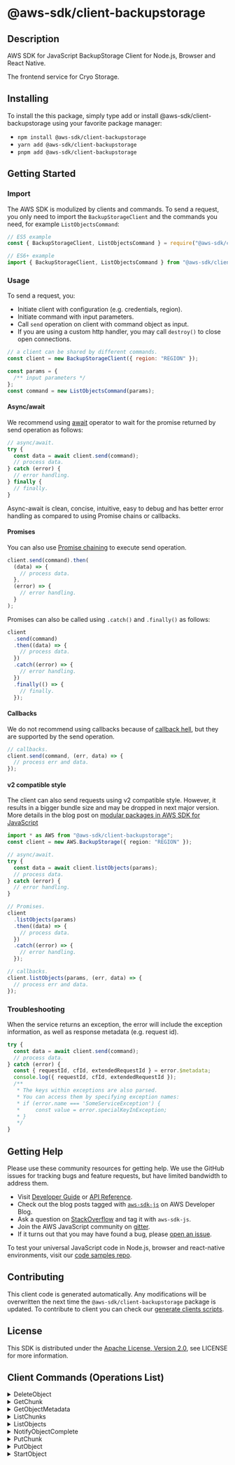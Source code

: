 <!-- generated file, do not edit directly -->

# @aws-sdk/client-backupstorage

## Description

AWS SDK for JavaScript BackupStorage Client for Node.js, Browser and React Native.

The frontend service for Cryo Storage.

## Installing

To install the this package, simply type add or install @aws-sdk/client-backupstorage
using your favorite package manager:

- `npm install @aws-sdk/client-backupstorage`
- `yarn add @aws-sdk/client-backupstorage`
- `pnpm add @aws-sdk/client-backupstorage`

## Getting Started

### Import

The AWS SDK is modulized by clients and commands.
To send a request, you only need to import the `BackupStorageClient` and
the commands you need, for example `ListObjectsCommand`:

```js
// ES5 example
const { BackupStorageClient, ListObjectsCommand } = require("@aws-sdk/client-backupstorage");
```

```ts
// ES6+ example
import { BackupStorageClient, ListObjectsCommand } from "@aws-sdk/client-backupstorage";
```

### Usage

To send a request, you:

- Initiate client with configuration (e.g. credentials, region).
- Initiate command with input parameters.
- Call `send` operation on client with command object as input.
- If you are using a custom http handler, you may call `destroy()` to close open connections.

```js
// a client can be shared by different commands.
const client = new BackupStorageClient({ region: "REGION" });

const params = {
  /** input parameters */
};
const command = new ListObjectsCommand(params);
```

#### Async/await

We recommend using [await](https://developer.mozilla.org/en-US/docs/Web/JavaScript/Reference/Operators/await)
operator to wait for the promise returned by send operation as follows:

```js
// async/await.
try {
  const data = await client.send(command);
  // process data.
} catch (error) {
  // error handling.
} finally {
  // finally.
}
```

Async-await is clean, concise, intuitive, easy to debug and has better error handling
as compared to using Promise chains or callbacks.

#### Promises

You can also use [Promise chaining](https://developer.mozilla.org/en-US/docs/Web/JavaScript/Guide/Using_promises#chaining)
to execute send operation.

```js
client.send(command).then(
  (data) => {
    // process data.
  },
  (error) => {
    // error handling.
  }
);
```

Promises can also be called using `.catch()` and `.finally()` as follows:

```js
client
  .send(command)
  .then((data) => {
    // process data.
  })
  .catch((error) => {
    // error handling.
  })
  .finally(() => {
    // finally.
  });
```

#### Callbacks

We do not recommend using callbacks because of [callback hell](http://callbackhell.com/),
but they are supported by the send operation.

```js
// callbacks.
client.send(command, (err, data) => {
  // process err and data.
});
```

#### v2 compatible style

The client can also send requests using v2 compatible style.
However, it results in a bigger bundle size and may be dropped in next major version. More details in the blog post
on [modular packages in AWS SDK for JavaScript](https://aws.amazon.com/blogs/developer/modular-packages-in-aws-sdk-for-javascript/)

```ts
import * as AWS from "@aws-sdk/client-backupstorage";
const client = new AWS.BackupStorage({ region: "REGION" });

// async/await.
try {
  const data = await client.listObjects(params);
  // process data.
} catch (error) {
  // error handling.
}

// Promises.
client
  .listObjects(params)
  .then((data) => {
    // process data.
  })
  .catch((error) => {
    // error handling.
  });

// callbacks.
client.listObjects(params, (err, data) => {
  // process err and data.
});
```

### Troubleshooting

When the service returns an exception, the error will include the exception information,
as well as response metadata (e.g. request id).

```js
try {
  const data = await client.send(command);
  // process data.
} catch (error) {
  const { requestId, cfId, extendedRequestId } = error.$metadata;
  console.log({ requestId, cfId, extendedRequestId });
  /**
   * The keys within exceptions are also parsed.
   * You can access them by specifying exception names:
   * if (error.name === 'SomeServiceException') {
   *     const value = error.specialKeyInException;
   * }
   */
}
```

## Getting Help

Please use these community resources for getting help.
We use the GitHub issues for tracking bugs and feature requests, but have limited bandwidth to address them.

- Visit [Developer Guide](https://docs.aws.amazon.com/sdk-for-javascript/v3/developer-guide/welcome.html)
  or [API Reference](https://docs.aws.amazon.com/AWSJavaScriptSDK/v3/latest/index.html).
- Check out the blog posts tagged with [`aws-sdk-js`](https://aws.amazon.com/blogs/developer/tag/aws-sdk-js/)
  on AWS Developer Blog.
- Ask a question on [StackOverflow](https://stackoverflow.com/questions/tagged/aws-sdk-js) and tag it with `aws-sdk-js`.
- Join the AWS JavaScript community on [gitter](https://gitter.im/aws/aws-sdk-js-v3).
- If it turns out that you may have found a bug, please [open an issue](https://github.com/aws/aws-sdk-js-v3/issues/new/choose).

To test your universal JavaScript code in Node.js, browser and react-native environments,
visit our [code samples repo](https://github.com/aws-samples/aws-sdk-js-tests).

## Contributing

This client code is generated automatically. Any modifications will be overwritten the next time the `@aws-sdk/client-backupstorage` package is updated.
To contribute to client you can check our [generate clients scripts](https://github.com/aws/aws-sdk-js-v3/tree/main/scripts/generate-clients).

## License

This SDK is distributed under the
[Apache License, Version 2.0](http://www.apache.org/licenses/LICENSE-2.0),
see LICENSE for more information.

## Client Commands (Operations List)

<details>
<summary>
DeleteObject
</summary>

[Command API Reference](https://docs.aws.amazon.com/AWSJavaScriptSDK/v3/latest/clients/client-backupstorage/classes/deleteobjectcommand.html) / [Input](https://docs.aws.amazon.com/AWSJavaScriptSDK/v3/latest/clients/client-backupstorage/interfaces/deleteobjectcommandinput.html) / [Output](https://docs.aws.amazon.com/AWSJavaScriptSDK/v3/latest/clients/client-backupstorage/interfaces/deleteobjectcommandoutput.html)

</details>
<details>
<summary>
GetChunk
</summary>

[Command API Reference](https://docs.aws.amazon.com/AWSJavaScriptSDK/v3/latest/clients/client-backupstorage/classes/getchunkcommand.html) / [Input](https://docs.aws.amazon.com/AWSJavaScriptSDK/v3/latest/clients/client-backupstorage/interfaces/getchunkcommandinput.html) / [Output](https://docs.aws.amazon.com/AWSJavaScriptSDK/v3/latest/clients/client-backupstorage/interfaces/getchunkcommandoutput.html)

</details>
<details>
<summary>
GetObjectMetadata
</summary>

[Command API Reference](https://docs.aws.amazon.com/AWSJavaScriptSDK/v3/latest/clients/client-backupstorage/classes/getobjectmetadatacommand.html) / [Input](https://docs.aws.amazon.com/AWSJavaScriptSDK/v3/latest/clients/client-backupstorage/interfaces/getobjectmetadatacommandinput.html) / [Output](https://docs.aws.amazon.com/AWSJavaScriptSDK/v3/latest/clients/client-backupstorage/interfaces/getobjectmetadatacommandoutput.html)

</details>
<details>
<summary>
ListChunks
</summary>

[Command API Reference](https://docs.aws.amazon.com/AWSJavaScriptSDK/v3/latest/clients/client-backupstorage/classes/listchunkscommand.html) / [Input](https://docs.aws.amazon.com/AWSJavaScriptSDK/v3/latest/clients/client-backupstorage/interfaces/listchunkscommandinput.html) / [Output](https://docs.aws.amazon.com/AWSJavaScriptSDK/v3/latest/clients/client-backupstorage/interfaces/listchunkscommandoutput.html)

</details>
<details>
<summary>
ListObjects
</summary>

[Command API Reference](https://docs.aws.amazon.com/AWSJavaScriptSDK/v3/latest/clients/client-backupstorage/classes/listobjectscommand.html) / [Input](https://docs.aws.amazon.com/AWSJavaScriptSDK/v3/latest/clients/client-backupstorage/interfaces/listobjectscommandinput.html) / [Output](https://docs.aws.amazon.com/AWSJavaScriptSDK/v3/latest/clients/client-backupstorage/interfaces/listobjectscommandoutput.html)

</details>
<details>
<summary>
NotifyObjectComplete
</summary>

[Command API Reference](https://docs.aws.amazon.com/AWSJavaScriptSDK/v3/latest/clients/client-backupstorage/classes/notifyobjectcompletecommand.html) / [Input](https://docs.aws.amazon.com/AWSJavaScriptSDK/v3/latest/clients/client-backupstorage/interfaces/notifyobjectcompletecommandinput.html) / [Output](https://docs.aws.amazon.com/AWSJavaScriptSDK/v3/latest/clients/client-backupstorage/interfaces/notifyobjectcompletecommandoutput.html)

</details>
<details>
<summary>
PutChunk
</summary>

[Command API Reference](https://docs.aws.amazon.com/AWSJavaScriptSDK/v3/latest/clients/client-backupstorage/classes/putchunkcommand.html) / [Input](https://docs.aws.amazon.com/AWSJavaScriptSDK/v3/latest/clients/client-backupstorage/interfaces/putchunkcommandinput.html) / [Output](https://docs.aws.amazon.com/AWSJavaScriptSDK/v3/latest/clients/client-backupstorage/interfaces/putchunkcommandoutput.html)

</details>
<details>
<summary>
PutObject
</summary>

[Command API Reference](https://docs.aws.amazon.com/AWSJavaScriptSDK/v3/latest/clients/client-backupstorage/classes/putobjectcommand.html) / [Input](https://docs.aws.amazon.com/AWSJavaScriptSDK/v3/latest/clients/client-backupstorage/interfaces/putobjectcommandinput.html) / [Output](https://docs.aws.amazon.com/AWSJavaScriptSDK/v3/latest/clients/client-backupstorage/interfaces/putobjectcommandoutput.html)

</details>
<details>
<summary>
StartObject
</summary>

[Command API Reference](https://docs.aws.amazon.com/AWSJavaScriptSDK/v3/latest/clients/client-backupstorage/classes/startobjectcommand.html) / [Input](https://docs.aws.amazon.com/AWSJavaScriptSDK/v3/latest/clients/client-backupstorage/interfaces/startobjectcommandinput.html) / [Output](https://docs.aws.amazon.com/AWSJavaScriptSDK/v3/latest/clients/client-backupstorage/interfaces/startobjectcommandoutput.html)

</details>
